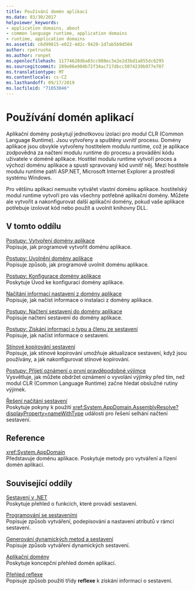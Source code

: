 ```yaml
---
title: Používání domén aplikací
ms.date: 03/30/2017
helpviewer_keywords:
- application domains, about
- common language runtime, application domains
- runtime, application domains
ms.assetid: c6d99815-e022-4d2c-9420-1d7ab5b9d504
author: rpetrusha
ms.author: ronpet
ms.openlocfilehash: 11774620dba03cc980ec3e2e2d3bd1a855dc6295
ms.sourcegitcommit: 289e06e904b72f34ac717dbcc5074239b977e707
ms.translationtype: MT
ms.contentlocale: cs-CZ
ms.lasthandoff: 09/17/2019
ms.locfileid: "71053046"
---
```

# <a name="using-application-domains"></a>Používání domén aplikací

Aplikační domény poskytují jednotkovou izolaci pro modul CLR (Common Language Runtime). Jsou vytvořeny a spuštěny uvnitř procesu. Domény aplikace jsou obvykle vytvořeny hostitelem modulu runtime, což je aplikace zodpovědná za načtení modulu runtime do procesu a provádění kódu uživatele v doméně aplikace. Hostitel modulu runtime vytvoří proces a výchozí doménu aplikace a spustí spravovaný kód uvnitř něj. Mezi hostitele modulu runtime patří ASP.NET, Microsoft Internet Explorer a prostředí systému Windows.  
  
Pro většinu aplikací nemusíte vytvářet vlastní doménu aplikace. hostitelský modul runtime vytvoří pro vás všechny potřebné aplikační domény. Můžete ale vytvořit a nakonfigurovat další aplikační domény, pokud vaše aplikace potřebuje izolovat kód nebo použít a uvolnit knihovny DLL.  
  
## <a name="in-this-section"></a>V tomto oddílu  

[Postupy: Vytvoření domény aplikace](how-to-create-an-application-domain.md)  
Popisuje, jak programově vytvořit doménu aplikace.  
  
[Postupy: Uvolnění domény aplikace](how-to-unload-an-application-domain.md)  
Popisuje způsob, jak programově uvolnit doménu aplikace.  
  
[Postupy: Konfigurace domény aplikace](how-to-configure-an-application-domain.md)  
Poskytuje Úvod ke konfiguraci domény aplikace.  
  
[Načítání informací nastavení z domény aplikace](retrieve-setup-information.md)  
Popisuje, jak načíst informace o instalaci z domény aplikace.  
  
[Postupy: Načtení sestavení do domény aplikace](how-to-load-assemblies-into-an-application-domain.md)  
Popisuje načtení sestavení do domény aplikace.  
  
[Postupy: Získání informací o typu a členu ze sestavení](../reflection-and-codedom/get-type-member-information.md)  
Popisuje, jak načíst informace o sestavení.  
  
[Stínové kopírování sestavení](shadow-copy-assemblies.md)  
Popisuje, jak stínové kopírování umožňuje aktualizace sestavení, když jsou používány, a jak nakonfigurovat stínové kopírování.  
  
[Postupy: Přijetí oznámení o první pravděpodobné výjimce](how-to-receive-first-chance-exception-notifications.md)  
Vysvětluje, jak můžete obdržet oznámení o vyvolání výjimky před tím, než modul CLR (Common Language Runtime) začne hledat obslužné rutiny výjimek.  
  
[Řešení načítání sestavení](../../standard/assembly/resolve-loads.md)  
Poskytuje pokyny k použití <xref:System.AppDomain.AssemblyResolve?displayProperty=nameWithType> události pro řešení selhání načtení sestavení.  
  
## <a name="reference"></a>Reference  

<xref:System.AppDomain>  
Představuje doménu aplikace. Poskytuje metody pro vytváření a řízení domén aplikací.  
  
## <a name="related-sections"></a>Související oddíly  
[Sestavení v .NET](../../standard/assembly/index.md)  
Poskytuje přehled o funkcích, které provádí sestavení.  
  
[Programování se sestaveními](../../standard/assembly/program.md)  
Popisuje způsob vytváření, podepisování a nastavení atributů v rámci sestavení.  
  
[Generování dynamických metod a sestavení](../reflection-and-codedom/emitting-dynamic-methods-and-assemblies.md)  
Popisuje způsob vytváření dynamických sestavení.  
  
[Aplikační domény](application-domains.md)  
Poskytuje koncepční přehled domén aplikací.  
  
[Přehled reflexe](../reflection-and-codedom/reflection.md)  
Popisuje způsob použití třídy **reflexe** k získání informací o sestavení.
